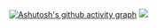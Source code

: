 [![Ashutosh's github activity graph](https://activity-graph.herokuapp.com/graph?username=OpenVilla&theme=rouge)](https://github.com/ashutosh00710/github-readme-activity-graph)
<img src="https://img.shields.io/badge/Mentally-Unstable-critical">
